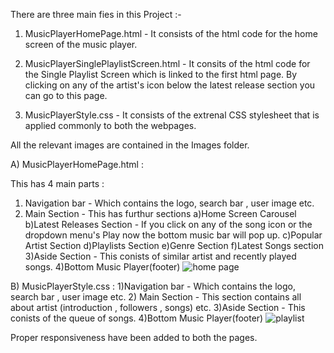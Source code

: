 There are three main fies in this Project :-

1. MusicPlayerHomePage.html - It consists of the html code for the home screen of the music player.

2. MusicPlayerSinglePlaylistScreen.html - It consits of the html code for the Single Playlist Screen which is linked to the first html page. By clicking on any of the artist's icon below the latest release section you can go to this page.

3. MusicPlayerStyle.css - It consists of the extrenal CSS stylesheet that is applied commonly to both the webpages.

  
All the relevant images are contained in the Images folder.

A) MusicPlayerHomePage.html :

This has 4 main parts :

  1) Navigation bar - Which contains the logo, search bar , user image etc.
  2) Main Section - This has furthur sections
        a)Home Screen Carousel
        b)Latest Releases Section - If you click on any of the song icon or the dropdown menu's Play now the bottom music bar will pop up.
        c)Popular Artist Section
        d)Playlists Section
        e)Genre Section
        f)Latest Songs section
   3)Aside Section - This conists of similar artist and recently played songs.
   4)Bottom Music Player(footer)
     ![home page](https://github.com/Snehal9146/Music-Player-Coding-Ninjas/assets/95754301/5173444e-4e3b-4860-9d4d-ed389d5da970)


B) MusicPlayerStyle.css :
    1)Navigation bar - Which contains the logo, search bar , user image etc.
    2) Main Section - This section contains all about artist (introduction , followers , songs) etc.
    3)Aside Section - This conists of the queue of songs.
    4)Bottom Music Player(footer)
![playlist](https://github.com/Snehal9146/Music-Player-Coding-Ninjas/assets/95754301/c69262cc-862b-4c62-8fa9-6adf6fdcc5c5)


Proper responsiveness have been added to both the pages.
